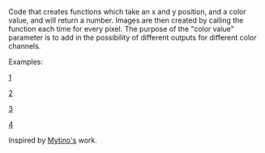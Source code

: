 Code that creates functions which take an x and y position, and a color value, and will return a number. Images are then created by calling the function each time for every pixel. The purpose of the "color value" parameter is to add in the possibility of different outputs for different color channels.

Examples:

[1](https://i.imgur.com/VMglKHU.png)

[2](https://i.imgur.com/l8OYTux.png)

[3](https://i.imgur.com/ZvapKnh.png)

[4](https://i.imgur.com/DERByjN.png)

Inspired by [Mytino's](https://www.reddit.com/r/proceduralgeneration/comments/f02smu/visualization_of_random_generated_functions_zoom/) work.
